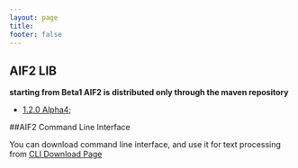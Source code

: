 ```yaml
---
layout: page
title:
footer: false
---
```


## AIF2 LIB

**starting from Beta1 AIF2 is distributed only through the maven repository**

* [1.2.0 Alpha4](https://s3.amazonaws.com/aif2/AIF-LIB/1.2.0/aif-1.2.0-Alpha4.jar);

##AIF2 Command Line Interface

You can download command line interface, and use it for text processing from [CLI Download Page](/downloads/cli.html "CLI Download page")